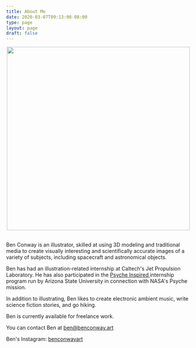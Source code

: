 ```yaml
---
title: About Me 
date: 2020-03-07T09:13:00-08:00
type: page
layout: page
draft: false
---
```

<style type="text/css" rel="stylesheet">
IMG.centered {
display: block;
margin-left: auto;
margin-right: auto }
</style>

<img class="centered" src="https://www.benconway.art/img/SelfPortrait_Final.png"
width=500></img>
<br/>

Ben Conway is an illustrator, skilled at using 3D modeling and traditional media to create visually interesting and scientifically accurate images of a variety of subjects, including spacecraft and astronomical objects.

Ben has had an illustration-related internship at Caltech's Jet Propulsion Laboratory. He has also participated in the <a href="https://psyche.asu.edu/get-involved/psyche-inspired/psyche-inspired-ben-conway/"> Psyche Inspired </a> internship program run by Arizona State University in connection with NASA's Psyche mission.

In addition to illustrating, Ben likes to create electronic ambient music, write science fiction stories, and go hiking.

Ben is currently available for freelance work.

You can contact Ben at [ben@benconway.art](mailto:ben@benconway.art)

Ben's Instagram: [benconwayart](https://www.instagram.com/benconwayart/)
